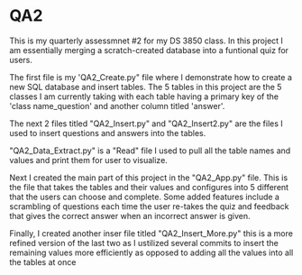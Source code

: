 # QA2
This is my quarterly assessmnet #2 for my DS 3850 class. In this project I am essentially merging a scratch-created database into a funtional quiz for users. 

The first file is my 'QA2_Create.py" file where I demonstrate how to create a new SQL database and insert tables. The 5 tables in this project are the 5 classes I am currently taking with each table having a primary key of the 'class name_question' and another column titled 'answer'.

The next 2 files titled "QA2_Insert.py" and "QA2_Insert2.py" are the files I used to insert questions and answers into the tables. 

"QA2_Data_Extract.py" is a "Read" file I used to pull all the table names and values and print them for user to visualize. 

Next I created the main part of this project in the "QA2_App.py" file. This is the file that takes the tables and their values and configures into 5 different that the users can choose and complete. Some added features include a scrambling of questions each time the user re-takes the quiz and feedback that gives the correct answer when an incorrect answer is given. 

Finally, I created another inser file titled "QA2_Insert_More.py" this is a more refined version of the last two as I ustilized several commits to insert the remaining values more efficiently as opposed to adding all the values into all the tables at once